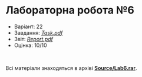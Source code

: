 # Лабораторна робота №6

- Варіант: 22
- Завдання: [*Task.pdf*](./Task.pdf)
- Звіт: [*Report.pdf*](./Report.pdf)
- Оцінка: 10/10

<br>

Всі матеріали знаходяться в архіві [**Source/Lab6.rar**](./Source/Lab6.rar).